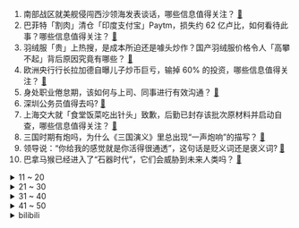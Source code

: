 1. 南部战区就美舰侵闯西沙领海发表谈话，哪些信息值得关注？ [:link:](https://www.zhihu.com/question/631890767)
2. 巴菲特「割肉」清仓「印度支付宝」Paytm，损失约 62 亿卢比，如何看待此事？哪些信息值得关注？ [:link:](https://www.zhihu.com/question/631820073)
3. 羽绒服「贵」上热搜，是成本所迫还是噱头炒作？国产羽绒服价格令人「高攀不起」背后原因究竟有哪些？ [:link:](https://www.zhihu.com/question/631820076)
4. 欧洲央行行长拉加德自曝儿子炒币巨亏，输掉 60% 的投资，哪些信息值得关注？ [:link:](https://www.zhihu.com/question/631929349)
5. 身处职业倦怠期，该如何与上司、同事进行有效沟通？ [:link:](https://www.zhihu.com/question/630020636)
6. 深圳公务员值得去吗? [:link:](https://www.zhihu.com/question/458958613)
7. 上海交大就「食堂饭菜吃出针头」致歉，后勤已封存该批次原材料并启动自查，哪些信息值得关注？ [:link:](https://www.zhihu.com/question/631891359)
8. 三国时期有炮吗，为什么《三国演义》里总出现“一声炮响”的描写？ [:link:](https://www.zhihu.com/question/625086821)
9. 领导说：“你给我的感觉就是你活得很通透”，这句话是贬义词还是褒义词? [:link:](https://www.zhihu.com/question/631382506)
10. 巴拿马猴已经进入了“石器时代”，它们会威胁到未来人类吗？ [:link:](https://www.zhihu.com/question/587459313)
<details>
<summary>11 ~ 20</summary>

11. 山西安泽施工事故被埋 7 人已全部遇难，事故原因是什么？相关责任人要承担哪些责任？ [:link:](https://www.zhihu.com/question/631818712)
12. 如何评价佘诗曼在《新闻女王》里的表现？ [:link:](https://www.zhihu.com/question/630841515)
13. FF 91 仅交付 8 辆，除了贾跃亭本人外，交付对象都是名流或网红，「共创交付」是创新还是拉投资？ [:link:](https://www.zhihu.com/question/631746203)
14. 中国疾控中心表示支原体肺炎和流感发病后可对症食养，不要盲目相信未经验证的偏方，哪些信息值得关注？ [:link:](https://www.zhihu.com/question/631820058)
15. 中国将对法、德、意、荷、西、马六国试行免签政策，有何影响？哪些信息值得关注？ [:link:](https://www.zhihu.com/question/631683604)
16. 23-24 赛季英超曼城 1:1 利物浦，哈兰德破门迎 50 球里程碑，阿诺德救助如何评价这场比赛? [:link:](https://www.zhihu.com/question/631910631)
17. 新屋装修入住需要买电热水器，看到现在有很多扁桶的电热水器，容量上会不会太弱？有没有推荐？ [:link:](https://www.zhihu.com/question/630517638)
18. 23-24 赛季 NBA掘金 86:105 火箭，如何评价这场比赛？ [:link:](https://www.zhihu.com/question/631810598)
19. 如何高效利用iPhone？ [:link:](https://www.zhihu.com/question/21920881)
20. 如何评价《宁安如梦》大结局？你满意吗？ [:link:](https://www.zhihu.com/question/631883272)
</details>
<details>
<summary>21 ~ 30</summary>

21. 23-24 赛季 NBA马刺 112:118 勇士，如何评价这场比赛？ [:link:](https://www.zhihu.com/question/631822411)
22. 电影《涉过愤怒的海》有哪些看似不经意但却很重要的细节？ [:link:](https://www.zhihu.com/question/631549978)
23. 该不该和AI说谢谢? [:link:](https://www.zhihu.com/question/631560175)
24. 适合出行的高品质箱包品牌怎么选？地平线 8 号的产品怎么样？ [:link:](https://www.zhihu.com/question/631709951)
25. 公务员考试前一天的晚上，应该做些什么？ [:link:](https://www.zhihu.com/question/631158924)
26. 哈以临时停火后互放首批人质，拜登称「只是开始」，此轮临时停火后，加沙地区局势会有变化吗？将有怎样发展？ [:link:](https://www.zhihu.com/question/631828198)
27. 你什么时候意识到了“书”的价值？ [:link:](https://www.zhihu.com/question/606210023)
28. 中国推动国际原子能机构成员国深入讨论美英澳核潜艇合作问题，有哪些信息值得关注？ [:link:](https://www.zhihu.com/question/631857655)
29. 临床医学，哈医大和大连医科大学，优先选哪个? [:link:](https://www.zhihu.com/question/608449179)
30. 如何评价综艺《快乐老友记》第四期？ [:link:](https://www.zhihu.com/question/631721759)
</details>
<details>
<summary>31 ~ 40</summary>

31. 如何评价迪士尼动画电影《星愿》？ [:link:](https://www.zhihu.com/question/629928499)
32. 对于考研，有人说「没考上不甘心，考上了不开心」，你认为考研难还是读研难？如何克服困难？ [:link:](https://www.zhihu.com/question/631629661)
33. 有了女朋友的男生更爱撒娇是真的吗？性格上会有哪些变化吗？ [:link:](https://www.zhihu.com/question/631563609)
34. 哈马斯称致力于达成全面交换协议并完全解除对加沙封锁，以军称停火期间不会撤出加沙地带，目前情况如何？ [:link:](https://www.zhihu.com/question/631820087)
35. 2023 中国职业足球收官战：足协杯决赛申花 1:0 泰山夺冠，于汉超一球制胜，如何评价本场比赛？ [:link:](https://www.zhihu.com/question/631880343)
36. 索伦兵为什么不效法北魏六镇造反? [:link:](https://www.zhihu.com/question/631600696)
37. 怎么样做到真正的不内耗? [:link:](https://www.zhihu.com/question/499351260)
38. 谁能解释一下到底什么叫“假努力”？ [:link:](https://www.zhihu.com/question/442259394)
39. 中基协修订规则，基金经理不得随意离职、不得炫富，具有哪些意义？ [:link:](https://www.zhihu.com/question/631808240)
40. 美国肯塔基州发生载有危险品列车脱轨事故，引发大火并释放出有毒气体，数百居民被疏散，目前情况如何？ [:link:](https://www.zhihu.com/question/631637060)
</details>
<details>
<summary>41 ~ 50</summary>

41. 怎么向四年级小朋友理解加速度，要求只需要知道什么时候有加速度，不需要知道怎么求? [:link:](https://www.zhihu.com/question/609959857)
42. 什么样的家庭才能养出松弛感的孩子？ [:link:](https://www.zhihu.com/question/621449512)
43. 不做贼却心虚的都是怎么样的人？为什么会不做贼而心虚？ [:link:](https://www.zhihu.com/question/601792013)
44. 《英雄联盟》2024 季前赛地图改动将造成哪些影响？ [:link:](https://www.zhihu.com/question/631058030)
45. 看到澎湃一篇文章很有感触，讲述了拼多多图书评论区下的人生百态，想问下有没有哪些书曾影响了你的人生轨迹？ [:link:](https://www.zhihu.com/question/627056532)
46. 如何评价曹保平执导，黄渤、周迅主演的电影《涉过愤怒的海》？ [:link:](https://www.zhihu.com/question/508559735)
47. 儿科人满为患，孩子边输液边写作业，有医院甚至开辟「作业专区」，大家怎么看？ [:link:](https://www.zhihu.com/question/631689120)
48. 阿拉木图的土地那么肥沃，能养活那么多人口，为什么清朝平定新疆后不在附近建立要塞，移民屯边？ [:link:](https://www.zhihu.com/question/629081991)
49. 为什么同等体重下力量举力量比练肌肉的大？ [:link:](https://www.zhihu.com/question/631275830)
50. 普通人如何提升审美品味？ [:link:](https://www.zhihu.com/question/630322398)
</details><details>
<summary>bilibili</summary>

</details>